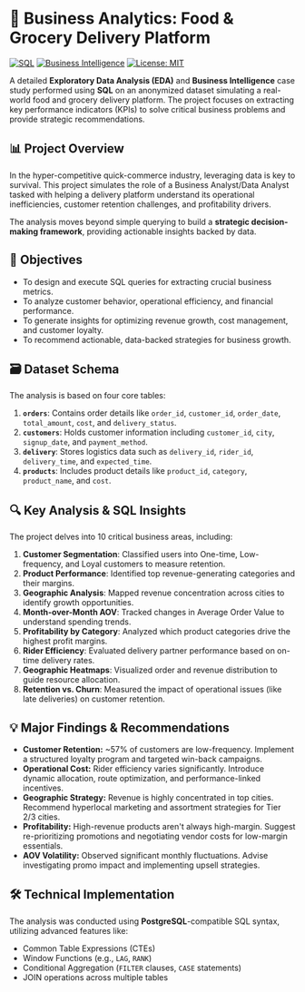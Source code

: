 # 🚀 Business Analytics: Food & Grocery Delivery Platform

[![SQL](https://img.shields.io/badge/SQL-Query%20Analysis-blue)](https://www.mysql.com/)
[![Business Intelligence](https://img.shields.io/badge/Business-Intelligence-orange)](https://en.wikipedia.org/wiki/Business_intelligence)
[![License: MIT](https://img.shields.io/badge/License-MIT-yellow.svg)](https://opensource.org/licenses/MIT)

A detailed **Exploratory Data Analysis (EDA)** and **Business Intelligence** case study performed using **SQL** on an anonymized dataset simulating a real-world food and grocery delivery platform. The project focuses on extracting key performance indicators (KPIs) to solve critical business problems and provide strategic recommendations.

## 📊 Project Overview

In the hyper-competitive quick-commerce industry, leveraging data is key to survival. This project simulates the role of a Business Analyst/Data Analyst tasked with helping a delivery platform understand its operational inefficiencies, customer retention challenges, and profitability drivers.

The analysis moves beyond simple querying to build a **strategic decision-making framework**, providing actionable insights backed by data.

## 🎯 Objectives

-   To design and execute SQL queries for extracting crucial business metrics.
-   To analyze customer behavior, operational efficiency, and financial performance.
-   To generate insights for optimizing revenue growth, cost management, and customer loyalty.
-   To recommend actionable, data-backed strategies for business growth.

## 🗃️ Dataset Schema

The analysis is based on four core tables:

1.  **`orders`**: Contains order details like `order_id`, `customer_id`, `order_date`, `total_amount`, `cost`, and `delivery_status`.
2.  **`customers`**: Holds customer information including `customer_id`, `city`, `signup_date`, and `payment_method`.
3.  **`delivery`**: Stores logistics data such as `delivery_id`, `rider_id`, `delivery_time`, and `expected_time`.
4.  **`products`**: Includes product details like `product_id`, `category`, `product_name`, and `cost`.

## 🔍 Key Analysis & SQL Insights

The project delves into 10 critical business areas, including:

1.  **Customer Segmentation**: Classified users into One-time, Low-frequency, and Loyal customers to measure retention.
2.  **Product Performance**: Identified top revenue-generating categories and their margins.
3.  **Geographic Analysis**: Mapped revenue concentration across cities to identify growth opportunities.
4.  **Month-over-Month AOV**: Tracked changes in Average Order Value to understand spending trends.
5.  **Profitability by Category**: Analyzed which product categories drive the highest profit margins.
6.  **Rider Efficiency**: Evaluated delivery partner performance based on on-time delivery rates.
7.  **Geographic Heatmaps**: Visualized order and revenue distribution to guide resource allocation.
8.  **Retention vs. Churn**: Measured the impact of operational issues (like late deliveries) on customer retention.

## 💡 Major Findings & Recommendations

-   **Customer Retention:** ~57% of customers are low-frequency. Implement a structured loyalty program and targeted win-back campaigns.
-   **Operational Cost:** Rider efficiency varies significantly. Introduce dynamic allocation, route optimization, and performance-linked incentives.
-   **Geographic Strategy:** Revenue is highly concentrated in top cities. Recommend hyperlocal marketing and assortment strategies for Tier 2/3 cities.
-   **Profitability:** High-revenue products aren't always high-margin. Suggest re-prioritizing promotions and negotiating vendor costs for low-margin essentials.
-   **AOV Volatility:** Observed significant monthly fluctuations. Advise investigating promo impact and implementing upsell strategies.

## 🛠️ Technical Implementation

The analysis was conducted using **PostgreSQL**-compatible SQL syntax, utilizing advanced features like:
-   Common Table Expressions (CTEs)
-   Window Functions (e.g., `LAG`, `RANK`)
-   Conditional Aggregation (`FILTER` clauses, `CASE` statements)
-   JOIN operations across multiple tables
